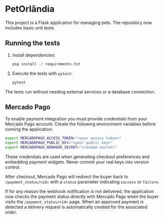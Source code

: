 # PetOrlândia

This project is a Flask application for managing pets. The repository now includes basic unit tests.

## Running the tests

1. Install dependencies:
   ```bash
   pip install -r requirements.txt
   ```

2. Execute the tests with `pytest`:
   ```bash
   pytest
   ```

The tests run without needing external services or a database connection.

## Mercado Pago

To enable payment integration you must provide credentials from your Mercado
Pago account. Create the following environment variables before running the
application:

```bash
export MERCADOPAGO_ACCESS_TOKEN="<your access token>"
export MERCADOPAGO_PUBLIC_KEY="<your public key>"
export MERCADOPAGO_WEBHOOK_SECRET="<random secret>"
```

These credentials are used when generating checkout preferences and embedding
payment widgets. Never commit your real keys into version control.

After checkout, Mercado Pago will redirect the buyer back to `/payment_status/<id>`
with a `status` parameter indicating `success` or `failure`.

If for any reason the webhook notification is not delivered, the application now
checks the payment status directly with Mercado Pago when the buyer visits the
`/payment_status/<id>` page. When an approved payment is detected a delivery
request is automatically created for the associated order.
